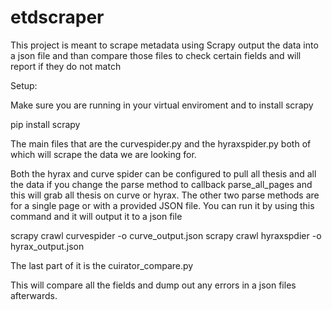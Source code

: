 # etdscraper

This project is meant to scrape metadata using Scrapy output the data into a json file and than compare those files to check certain fields and will report if they do not match 

Setup:

Make sure you are running in your virtual enviroment and to install scrapy 

pip install scrapy

The main files that are the curvespider.py and the hyraxspider.py both of which will scrape the data we are looking for. 

Both the hyrax and curve spider can be configured to pull all thesis and all the data if you change the parse method to callback parse_all_pages and this will grab all thesis on curve or hyrax. The other two parse methods are for a single page or with a provided JSON file. You can run it by using this command and it will output it to a json file 

scrapy crawl curvespider -o curve_output.json
scrapy crawl hyraxspdier -o hyrax_output.json

The last part of it is the cuirator_compare.py

This will compare all the fields and dump out any errors in a json files afterwards. 
